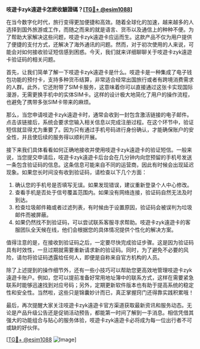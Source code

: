 **吱遊卡zyk遠遊卡怎麽收驗證碼？[[TG💪+ @esim1088](https://t.me/s/esim1088)]**

在当今数字化时代，旅行变得更加便捷和高效。随着全球化的加速，越来越多的人选择到国外旅游或工作，而随之而来的就是语言、货币以及通信上的种种不便。为了帮助大家解决这些问题，吱遊卡zyk遠遊卡应运而生。这款产品不仅为用户提供了便捷的支付方式，还解决了海外通讯的问题。然而，对于初次使用的人来说，可能会对如何接收验证短信感到困惑。今天，我们就来详细聊聊关于吱遊卡zyk遠遊卡验证码的相关问题。

首先，让我们简单了解一下吱遊卡zyk遠遊卡是什么。吱遊卡是一种集成了电子钱包功能的预付卡，支持多种货币结算，非常适合经常出国旅行或者有跨境消费需求的人群。此外，它还附带了SIM卡服务，这意味着你可以直接通过这张卡实现国际漫游，无需更换手机中的实体SIM卡。这样的设计极大地简化了用户的操作流程，也避免了携带多张SIM卡带来的麻烦。

那么，当您申请吱遊卡zyk遠遊卡时，通常会收到一封包含激活链接的电子邮件。点击该链接后，系统会要求您输入相关信息以完成注册过程。在这个环节中，验证短信就显得尤为重要了。因为只有通过手机号码进行身份确认，才能确保账户的安全性，并且使后续的服务得以顺利开展。

接下来我们具体看看如何正确地接收并使用吱遊卡zyk遠遊卡的验证短信。一般来说，当您提交申请后，吱遊卡zyk遠遊卡后台会在几分钟内向您预留的手机号发送一条包含验证码的信息。这条信息可能来自不同的运营商，因此有时候会出现延迟现象。如果您长时间没有收到验证码，请检查以下几个方面：

1. 确认您的手机号是否填写无误。如果发现错误，建议重新登录个人中心修改。
2. 查看手机是否处于信号覆盖范围内。如果没有网络连接，验证码自然无法及时到达。
3. 检查垃圾邮件箱或者过滤列表，有时候由于设置原因，验证码会被误判为垃圾邮件而被屏蔽。
4. 如果仍然找不到验证码，可以尝试联系客服寻求帮助。吱遊卡zyk遠遊卡的客服团队全天候在线，他们会根据您的具体情况提供个性化的解决方案。

值得注意的是，在接收到验证码之后，一定要尽快完成验证步骤。这是因为验证码具有时效性，一旦过期就需要重新请求新的验证码。同时，为了避免不必要的风险，请勿将验证码透露给任何人，即便是自称来自官方机构的人员。

除了上述提到的操作细节外，还有一些小技巧可以帮助您更高效地管理吱遊卡zyk遠遊卡账户。例如，您可以提前准备好常用地址簿中的联系方式，这样在需要紧急联系时能够迅速找到对应号码；另外，定期更新软件版本也有助于提高系统的稳定性和安全性。当然啦，这些只是锦囊妙计而已，真正掌握窍门还得靠实践积累哦！

最后，再次提醒大家关注吱遊卡zyk遠遊卡官方渠道获取最新资讯和服务动态。无论是产品升级公告还是促销活动预告，都能第一时间了解到一手消息。相信凭借其强大的功能组合与贴心的服务体验，吱遊卡zyk遠遊卡必将成为每一位出行者不可或缺的好伙伴。

[[TG💪+ @esim1088](https://t.me/s/esim1088) ![Image](https://i.postimg.cc/4NQfJmqS/Snipaste-2025-05-13-00-14-12.png)]